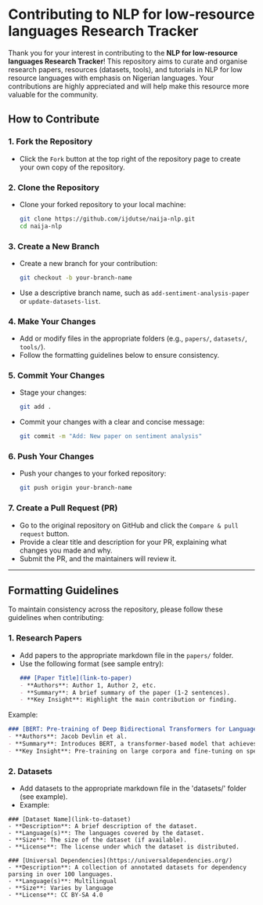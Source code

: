 # Contributing to NLP for low-resource languages Research Tracker

Thank you for your interest in contributing to the **NLP for low-resource languages Research Tracker**! This repository aims to curate and organise research papers, resources (datasets, tools), and tutorials in NLP for low resource languages with emphasis on Nigerian languages. 
Your contributions are highly appreciated and will help make this resource more valuable for the community.

## How to Contribute

### 1. **Fork the Repository**
   - Click the `Fork` button at the top right of the repository page to create your own copy of the repository.

### 2. **Clone the Repository**
   - Clone your forked repository to your local machine:
     ```bash
     git clone https://github.com/ijdutse/naija-nlp.git
     cd naija-nlp
     ```

### 3. **Create a New Branch**
   - Create a new branch for your contribution:
     ```bash
     git checkout -b your-branch-name
     ```
   - Use a descriptive branch name, such as `add-sentiment-analysis-paper` or `update-datasets-list`.

### 4. **Make Your Changes**
   - Add or modify files in the appropriate folders (e.g., `papers/`, `datasets/`, `tools/`).
   - Follow the formatting guidelines below to ensure consistency.

### 5. **Commit Your Changes**
   - Stage your changes:
     ```bash
     git add .
     ```
   - Commit your changes with a clear and concise message:
     ```bash
     git commit -m "Add: New paper on sentiment analysis"
     ```

### 6. **Push Your Changes**
   - Push your changes to your forked repository:
     ```bash
     git push origin your-branch-name
     ```

### 7. **Create a Pull Request (PR)**
   - Go to the original repository on GitHub and click the `Compare & pull request` button.
   - Provide a clear title and description for your PR, explaining what changes you made and why.
   - Submit the PR, and the maintainers will review it.

---

## Formatting Guidelines

To maintain consistency across the repository, please follow these guidelines when contributing:

### 1. **Research Papers**
   - Add papers to the appropriate markdown file in the `papers/` folder.
   - Use the following format (see sample entry):
     ```markdown
     ### [Paper Title](link-to-paper)
     - **Authors**: Author 1, Author 2, etc.
     - **Summary**: A brief summary of the paper (1-2 sentences).
     - **Key Insight**: Highlight the main contribution or finding.
     ```

   Example:
   ```markdown
   ### [BERT: Pre-training of Deep Bidirectional Transformers for Language Understanding](https://arxiv.org/abs/1810.04805)
   - **Authors**: Jacob Devlin et al.
   - **Summary**: Introduces BERT, a transformer-based model that achieves state-of-the-art results in NLP tasks.
   - **Key Insight**: Pre-training on large corpora and fine-tuning on specific tasks improves performance.
   ```

 ### 2. **Datasets**
   - Add datasets to the appropriate markdown file in the 'datasets/' folder (see example).
   - Example: 
  
   ```
   ### [Dataset Name](link-to-dataset)
   - **Description**: A brief description of the dataset.
   - **Language(s)**: The languages covered by the dataset.
   - **Size**: The size of the dataset (if available).
   - **License**: The license under which the dataset is distributed.

   ### [Universal Dependencies](https://universaldependencies.org/)
   - **Description**: A collection of annotated datasets for dependency parsing in over 100 languages.
   - **Language(s)**: Multilingual
   - **Size**: Varies by language
   - **License**: CC BY-SA 4.0
```
 
  


